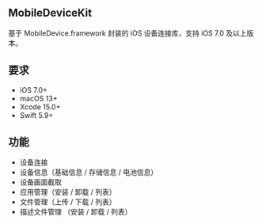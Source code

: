 MobileDeviceKit
---

基于 MobileDevice.framework 封装的 iOS 设备连接库，支持 iOS 7.0 及以上版本。

## 要求
- iOS 7.0+
- macOS 13+
- Xcode 15.0+
- Swift 5.9+

## 功能
- 设备连接
- 设备信息（基础信息 / 存储信息 / 电池信息）
- 设备画面截取
- 应用管理（安装 / 卸载 /  列表）
- 文件管理（上传 / 下载 / 列表）
- 描述文件管理 （安装 / 卸载 / 列表）

